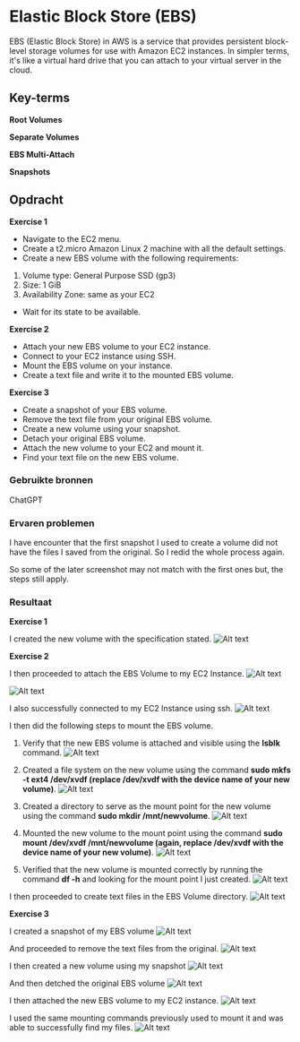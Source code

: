 # Elastic Block Store (EBS)
EBS (Elastic Block Store) in AWS is a service that provides persistent block-level storage volumes for use with Amazon EC2 instances. In simpler terms, it's like a virtual hard drive that you can attach to your virtual server in the cloud.

## Key-terms
**Root Volumes**



**Separate Volumes**



**EBS Multi-Attach**



**Snapshots**



## Opdracht
**Exercise 1**

- Navigate to the EC2 menu.
- Create a t2.micro Amazon Linux 2 machine with all the default settings.
- Create a new EBS volume with the following requirements:
1. Volume type: General Purpose SSD (gp3)
2. Size: 1 GiB
3. Availability Zone: same as your EC2
- Wait for its state to be available.

**Exercise 2**

- Attach your new EBS volume to your EC2 instance.
- Connect to your EC2 instance using SSH.
- Mount the EBS volume on your instance.
- Create a text file and write it to the mounted EBS volume.

**Exercise 3**

- Create a snapshot of your EBS volume.
- Remove the text file from your original EBS volume.
- Create a new volume using your snapshot.
- Detach your original EBS volume.
- Attach the new volume to your EC2 and mount it.
- Find your text file on the new EBS volume.



### Gebruikte bronnen
ChatGPT

### Ervaren problemen
I have encounter that the first snapshot I used to create a volume did not have the files I saved from the original. So I redid the whole process again.

So some of the later screenshot may not match with the first ones but, the steps still apply.

### Resultaat
**Exercise 1**

I created the new volume with the specification stated.
![Alt text](../00_includes/Week-4-AWS/AWS-07-VolumeSettings.PNG)

**Exercise 2**

I then proceeded to attach the EBS Volume to my EC2 Instance.
![Alt text](../00_includes/Week-4-AWS/AWS-07-VolumeAttach.PNG)

![Alt text](../00_includes/Week-4-AWS/AWS-07-VolumeAttach2.PNG)

I also successfully connected to my EC2 Instance using ssh.
![Alt text](../00_includes/Week-4-AWS/AWS-07-SSH-Login.PNG)

I then did the following steps to mount the EBS volume.

1. Verify that the new EBS volume is attached and visible using the **lsblk** command.
![Alt text](../00_includes/Week-4-AWS/AWS-07-MountProcess0.PNG)

2. Created a file system on the new volume using the command **sudo mkfs -t ext4 /dev/xvdf (replace /dev/xvdf with the device name of your new volume)**.
![Alt text](../00_includes/Week-4-AWS/AWS-07-MountProcess1.PNG)

3. Created a directory to serve as the mount point for the new volume using the command **sudo mkdir /mnt/newvolume**.
![Alt text](../00_includes/Week-4-AWS/AWS-07-MountProcess2.PNG)

4. Mounted the new volume to the mount point using the command **sudo mount /dev/xvdf /mnt/newvolume (again, replace /dev/xvdf with the device name of your new volume)**.
![Alt text](../00_includes/Week-4-AWS/AWS-07-MountProcess3.PNG)

5. Verified that the new volume is mounted correctly by running the command **df -h** and looking for the mount point I just created.
![Alt text](../00_includes/Week-4-AWS/AWS-07-MountProcess4.PNG)

I then proceeded to create text files in the EBS Volume directory.
![Alt text](../00_includes/Week-4-AWS/AWS-07-NEWtextcreated.PNG)

**Exercise 3**

I created a snapshot of my EBS volume
![Alt text](../00_includes/Week-4-AWS/AWS-07-Snapshot.PNG)

And proceeded to remove the text files from the original.
![Alt text](../00_includes/Week-4-AWS/AWS-07-NEWtextremoveproof.PNG)

I then created a new volume using my snapshot
![Alt text](../00_includes/Week-4-AWS/AWS-07-CreateVolumeFromSnap.PNG)

And then detched the original EBS volume
![Alt text](../00_includes/Week-4-AWS/AWS-07-DetachEBS2.PNG)

I then attached the new EBS volume to my EC2 instance.
![Alt text](../00_includes/Week-4-AWS/AWS-07-ReAttachVolume.PNG)

I used the same mounting commands previously used to mount it and was able to successfully find my files.
![Alt text](../00_includes/Week-4-AWS/AWS-07-SuccessEnd.PNG)
